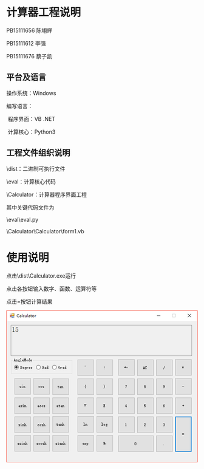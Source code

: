 # 计算器工程说明

PB15111656 陈翊辉

PB15111612 李强

PB15111676 蔡子凯

## 平台及语言

操作系统：Windows

编写语言：

​	程序界面：VB .NET

​	计算核心：Python3

## 工程文件组织说明

\dist：二进制可执行文件

\eval：计算核心代码

\Calculator：计算器程序界面工程

其中关键代码文件为

\eval\eval.py

\Calculator\Calculator\form1.vb

# 使用说明

点击\dist\Calculator.exe运行

点击各按钮输入数字、函数、运算符等

点击=按钮计算结果

![calculator](1.png)